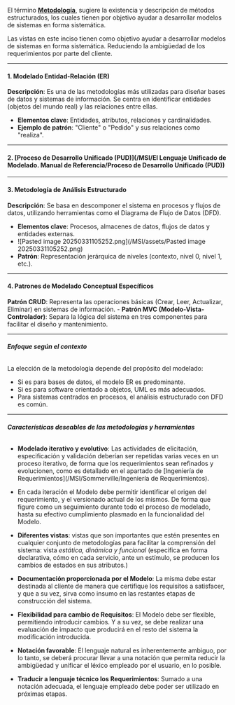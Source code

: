 El término **[Metodología](/MSI/MSI/Metodología)**, sugiere la existencia y descripción de métodos estructurados, los cuales tienen por objetivo ayudar a desarrollar modelos de sistemas en forma sistemática.

Las vistas en este inciso tienen como objetivo ayudar a desarrollar modelos de sistemas en forma sistemática. Reduciendo la ambigüedad de los requerimientos por parte del cliente.
****
#### 1. **Modelado Entidad-Relación (ER)**
 **Descripción**: Es una de las metodologías más utilizadas para diseñar bases de datos y sistemas de información. Se centra en identificar entidades (objetos del mundo real) y las relaciones entre ellas.

- **Elementos clave**: Entidades, atributos, relaciones y cardinalidades.
- **Ejemplo de patrón**: "Cliente" o "Pedido" y sus relaciones como "realiza".
****
#### 2. **[Proceso de Desarrollo Unificado (PUD)](/MSI/El Lenguaje Unificado de Modelado. Manual de Referencia/Proceso de Desarrollo Unificado (PUD))**
****   
#### 3. **Metodología de Análisis Estructurado**
**Descripción**: Se basa en descomponer el sistema en procesos y flujos de datos, utilizando herramientas como el Diagrama de Flujo de Datos (DFD).
    
- **Elementos clave**: Procesos, almacenes de datos, flujos de datos y entidades externas.
- ![Pasted image 20250331105252.png](/MSI/assets/Pasted image 20250331105252.png)
- **Patrón**: Representación jerárquica de niveles (contexto, nivel 0, nivel 1, etc.).
****
#### 4. **Patrones de Modelado Conceptual Específicos**
**Patrón CRUD**: Representa las operaciones básicas (Crear, Leer, Actualizar, Eliminar) en sistemas de información.
    - **Patrón MVC (Modelo-Vista-Controlador)**: Separa la lógica del sistema en tres componentes para facilitar el diseño y mantenimiento.
****
###### **Enfoque según el contexto**
La elección de la metodología depende del propósito del modelado:

- Si es para bases de datos, el modelo ER es predominante.
- Si es para software orientado a objetos, UML es más adecuados.
- Para sistemas centrados en procesos, el análisis estructurado con DFD es común.
****
###### **Características deseables de las metodologías y herramientas**
- **Modelado iterativo y evolutivo**: Las actividades de elicitación, especificación y validación deberían ser repetidas varias veces en un proceso iterativo, de forma que los requerimientos sean refinados y evolucionen, como es detallado en el apartado de [Ingeniería de Requerimientos](/MSI/Sommerville/Ingeniería de Requerimientos). 

- En cada iteración el Modelo debe permitir identificar el origen del requerimiento, y el versionado actual de los mismos. De forma que figure como un seguimiento durante todo el proceso de modelado, hasta su efectivo cumplimiento plasmado en la funcionalidad del Modelo.

- **Diferentes vistas**: vistas que son importantes que estén presentes en cualquier conjunto de metodologías para facilitar la comprensión del sistema: vista *estática, dinámica y funcional* (especifica en forma declarativa, cómo en cada servicio, ante un estímulo, se producen los cambios de estados en sus atributos.)

- **Documentación proporcionada por el Modelo**: La misma debe estar destinada al cliente de manera que certifique los requisitos a satisfacer, y que a su vez, sirva como insumo en las restantes etapas de construcción del sistema.

- **Flexibilidad para cambio de Requisitos**: El Modelo debe ser flexible, permitiendo introducir cambios. Y a su vez, se debe realizar una evaluación de impacto que producirá en el resto del sistema la modificación introducida.

- **Notación favorable**: El lenguaje natural es inherentemente ambiguo, por lo tanto, se deberá procurar llevar a una notación que permita reducir la ambigüedad y unificar el léxico empleado por el usuario, en lo posible.

- **Traducir a lenguaje técnico los Requerimientos**: Sumado a una notación adecuada, el lenguaje empleado debe poder ser utilizado en próximas etapas.



